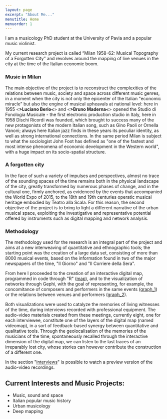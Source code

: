 ```yaml
---
layout: page
excerpt: "About Me..."
menutitle: Home
menuorder: 1
---
```


I am a musicology PhD student at the University of Pavia and a popular music violinist.

My current research project is called “Milan 1958-62: Musical Topography of a Forgotten City” and revolves around the mapping of live venues in the city at the time of the Italian economic boom.

### Music in Milan

The main objective of the project is to reconstruct the complexities of the relations between music, society and space across different music genres, in a moment when the city is not only the epicenter of the Italian "economic miracle"  but also the engine of musical upheavals at national level: here in 1955 <****>Luciano Berio<****> and <****>Bruno Maderna<****> opened the Studio di Fonologia Musicale - the first electronic production studio in Italy, here in 1958 Dischi Ricordi was founded, which brought to success  many of the new protagonists of the modern Italian song, such as Gino Paoli or Ornella Vanoni; always here Italian jazz finds in these years its peculiar identity, as well as strong international connections. In the same period Milan is subject to what the sociologist John Foot has defined as "one of the fastest and most intense phenomena of economic development in the Western world",  with a huge impact on its socio-spatial structure.

### A forgotten city

In the face of such a variety of impulses and perspectives, almost no trace of the sounding spaces of the time remains both in the physical landscape of the city, greatly transformed by numerous phases of change, and in the cultural one, firmly anchored, as evidenced by the events that accompanied the World Expo of 2015, to the 18th and 19th centuries operatic musical heritage embodied by Teatro alla Scala.  For this reason, the second objective of the project is to bring to light a different narrative of the urban musical space, exploiting the investigative and representative potential offered by instruments such as digital mapping and network analysis.

### Methodology

The methodology used for the research is an integral part of the project and aims at a new interweaving of quantitative and ethnographic tools; the starting point was the creation of a large data set, consisting of more than 8000 musical events, based on the information found in two of the major newspapers of the time, "Il Giorno" and "Il Corriere della Sera".

From here I proceeded to the creation of an interactive digital map, programmed in code through "R" ([map](https://martinnicastro.github.io/map/)), and to the visualization of networks through Gephi, with the goal of representing, for example, the concomitance of composers and performers in the same events ([graph_1](https://martinnicastro.github.io/compositori_musicisti3.svg)) or the relations between venues and performers ([graph_2](https://martinnicastro.github.io/spazi_musicisti_nomi.svg)).

Both visualizations were used to catalyze the memories of living witnesses of the time, during interviews recorded with professional equipment.  The audio-video materials created from these meetings, currently eight, one for each interviewee, constitute one of the layers of the digital map (named videomap), in a sort of feedback-based synergy between quantitative and qualitative tools.  Through the geolocalisation of the memories of the musicians of the time, spontaneously recalled through the interactive dimension of the digital map, we can listen to the last traces of an irreparably lost city, whose stories can however contribute the construction of a different one.

In the section "[interviews](https://martinnicastro.github.io/interviews/)" is possible to watch a preview version of the audio-video recordings.

## Current Interests and Music Projects:

- Music, sound and space
- Italian popular music history
- Urban musicology
- Deep mapping
